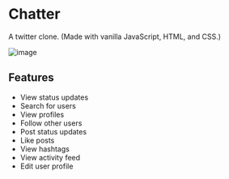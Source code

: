# Chatter

A twitter clone. (Made with vanilla JavaScript, HTML, and CSS.)

![image](https://cloud.githubusercontent.com/assets/21374165/23382254/4eabea26-fcf6-11e6-8d13-956dd7b6ea82.png)

## Features
- View status updates
- Search for users
- View profiles
- Follow other users
- Post status updates
- Like posts
- View hashtags
- View activity feed
- Edit user profile
